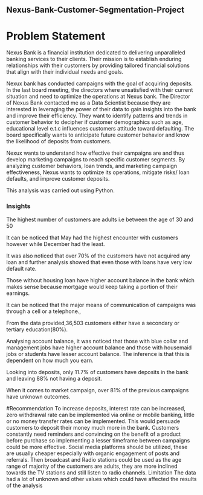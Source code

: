 ## Nexus-Bank-Customer-Segmentation-Project
# Problem Statement
Nexus Bank is a financial institution dedicated to
delivering unparalleled banking services to their clients. Their mission
is to establish enduring relationships with their customers by
providing tailored financial solutions that align with their individual
needs and goals.

Nexux bank has conducted campaigns with the goal of acquiring deposits.
In the last board meeting, the directors where unsatisfied with their current situation and
need to optimize the operations at Nexus bank.
The Director of Nexus Bank contacted me as a Data Scientist because they are interested in
leveraging the power of their data to gain insights into the bank and improve their
efficiency. They want to identify patterns and trends in customer behavior to decipher if
customer demographics such as age, educational level e.t.c influences customers attitude
toward defaulting. The board specifically wants to anticipate future customer behavior
and know the likelihood of deposits from customers.

Nexux wants to understand how effective their campaigns are and thus
develop marketing campaigns to reach specific customer segments. By analyzing
customer behaviors, loan trends, and marketing campaign effectiveness, Nexus wants to
optimize its operations, mitigate risks/ loan defaults, and improve customer deposits.

This analysis was carried out using Python.

### Insights

The highest number of customers are adults i.e between the age of 30 and 50

It can be noticed that May had the highest encounter with customers however while December had the least.

It was also noticed that over 70% of the customers have not acquired any loan and further analysis showed that even those with loans have very low default rate.

Those without housing loan have higher account balance in the bank which makes sense because mortgage would keep taking a portion of their earnings. 


It can be noticed that the major means of communication of campaigns was through a cell or a telephone.,

From the data provided,36,503 customers either have a secondary or tertiary education(80%).

Analysing account balance, it was noticed that those with blue collar and management jobs have higher account balance and those with housemaid jobs or students have lesser account balance. The inference is that this is dependent on how much you earn.

Looking into deposits, only 11.7% of customers have deposits in the bank and leaving 88% not having a deposit.

When it comes to market campaign, over 81% of the previous campaigns have unknown outcomes. 



#Recommendation
To increase deposits, interest rate can be increased, zero withdrawal rate can be implemented via online or mobile banking, little or no money transfer rates can be implemented. This would persuade customers to deposit their money much more in the bank.
Customers constantly need reminders and convincing on the benefit of a product before purchase so implementing a lesser timeframe between campaigns could be more effective.
Social media platforms should be utilized, these are usually cheaper especially with organic engagement of posts and referrals. Then broadcast and Radio stations could be used as the age range of majority of the customers are adults, they are more inclined towards the TV stations and still listen to radio channels.
Limitation
The data had a lot of unknown and other values which could have affected the results of the analysis

